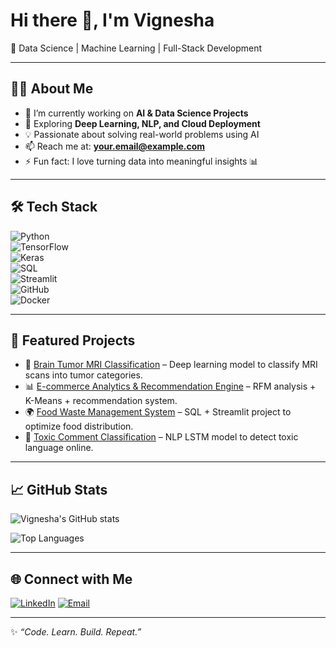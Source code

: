 # Hi there 👋, I'm Vignesha
🚀 Data Science | Machine Learning | Full-Stack Development  

---

## 👨‍💻 About Me  
- 🔭 I’m currently working on **AI & Data Science Projects**  
- 🌱 Exploring **Deep Learning, NLP, and Cloud Deployment**  
- 💡 Passionate about solving real-world problems using AI  
- 📫 Reach me at: **your.email@example.com**  
- ⚡ Fun fact: I love turning data into meaningful insights 📊  

---

## 🛠️ Tech Stack  
![Python](https://img.shields.io/badge/Python-3776AB?style=for-the-badge&logo=python&logoColor=white)  
![TensorFlow](https://img.shields.io/badge/TensorFlow-FF6F00?style=for-the-badge&logo=TensorFlow&logoColor=white)  
![Keras](https://img.shields.io/badge/Keras-D00000?style=for-the-badge&logo=keras&logoColor=white)  
![SQL](https://img.shields.io/badge/SQL-4479A1?style=for-the-badge&logo=MySQL&logoColor=white)  
![Streamlit](https://img.shields.io/badge/Streamlit-FF4B4B?style=for-the-badge&logo=streamlit&logoColor=white)  
![GitHub](https://img.shields.io/badge/GitHub-100000?style=for-the-badge&logo=github&logoColor=white)  
![Docker](https://img.shields.io/badge/Docker-2496ED?style=for-the-badge&logo=docker&logoColor=white)  

---

## 📌 Featured Projects  
- 🧠 [Brain Tumor MRI Classification](https://github.com/yourusername/brain-tumor-classification) – Deep learning model to classify MRI scans into tumor categories.  
- 📊 [E-commerce Analytics & Recommendation Engine](https://github.com/yourusername/ecommerce-analytics) – RFM analysis + K-Means + recommendation system.  
- 🌍 [Food Waste Management System](https://github.com/yourusername/food-waste-management) – SQL + Streamlit project to optimize food distribution.  
- 📝 [Toxic Comment Classification](https://github.com/yourusername/toxic-comment-classifier) – NLP LSTM model to detect toxic language online.  

---

## 📈 GitHub Stats  
![Vignesha's GitHub stats](https://github-readme-stats.vercel.app/api?username=YOUR_USERNAME&show_icons=true&theme=radical)  

![Top Languages](https://github-readme-stats.vercel.app/api/top-langs/?username=YOUR_USERNAME&layout=compact&theme=radical)  

---

## 🌐 Connect with Me  
[![LinkedIn](https://img.shields.io/badge/LinkedIn-0077B5?style=for-the-badge&logo=linkedin&logoColor=white)]([https://www.linkedin.com/in/yourprofile/](https://www.linkedin.com/in/vignesha-s/))  
[![Email](https://img.shields.io/badge/Email-D14836?style=for-the-badge&logo=gmail&logoColor=white)](mailto:vigneshasajeev@gmail.com)  

---

✨ _“Code. Learn. Build. Repeat.”_  
